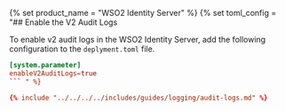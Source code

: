 {% set product_name = "WSO2 Identity Server" %}
{% set toml_config = "## Enable the V2 Audit Logs

To enable v2 audit logs in the WSO2 Identity Server, add the following configuration to the `deplyment.toml` file.

``` toml
[system.parameter]
enableV2AuditLogs=true
``` " %}

{% include "../../../../includes/guides/logging/audit-logs.md" %}